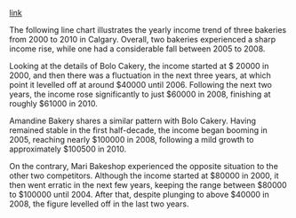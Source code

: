 [link](https://www.ielts-writing.info/EXAM/academic_writing_samples_task_1/1201/)

The following line chart illustrates the yearly income trend of three bakeries from 2000 to 2010 in Calgary. Overall, two bakeries experienced a sharp income rise, while one had a considerable fall between 2005 to 2008.

Looking at the details of Bolo Cakery, the income started at $ 20000 in 2000, and then there was a fluctuation in the next three years, at which point it levelled off at around $40000 until 2006. Following the next two years, the income rose significantly to just $60000 in 2008, finishing at roughly $61000 in 2010.

Amandine Bakery shares a similar pattern with Bolo Cakery. Having remained stable in the first half-decade, the income began booming in 2005, reaching nearly $100000 in 2008, following a mild growth to approximately $100500 in 2010.

On the contrary, Mari Bakeshop experienced the opposite situation to the other two competitors. Although the income started at $80000 in 2000, it then went erratic in the next few years, keeping the range between $80000 to $100000 until 2004. After that, despite plunging to above $40000 in 2008, the figure levelled off in the last two years. 